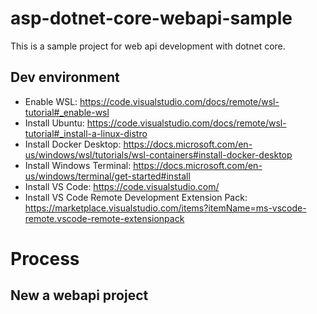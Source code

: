# asp-dotnet-core-webapi-sample
This is a sample project for web api development with dotnet core.
## Dev environment
* Enable WSL: https://code.visualstudio.com/docs/remote/wsl-tutorial#_enable-wsl
* Install Ubuntu: https://code.visualstudio.com/docs/remote/wsl-tutorial#_install-a-linux-distro
* Install Docker Desktop: https://docs.microsoft.com/en-us/windows/wsl/tutorials/wsl-containers#install-docker-desktop
* Install Windows Terminal: https://docs.microsoft.com/en-us/windows/terminal/get-started#install
* Install VS Code: https://code.visualstudio.com/
* Install VS Code Remote Development Extension Pack: https://marketplace.visualstudio.com/items?itemName=ms-vscode-remote.vscode-remote-extensionpack
# Process
## New a webapi project